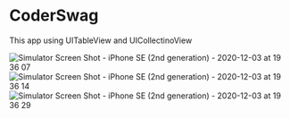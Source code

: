 # CoderSwag
This app using UITableView and UICollectinoView

![Simulator Screen Shot - iPhone SE (2nd generation) - 2020-12-03 at 19 36 07](https://user-images.githubusercontent.com/74178243/101044754-873f2000-35a1-11eb-93bc-c4e077270a5e.png)
![Simulator Screen Shot - iPhone SE (2nd generation) - 2020-12-03 at 19 36 14](https://user-images.githubusercontent.com/74178243/101044759-8908e380-35a1-11eb-8c32-05a0bce95ae1.png)
![Simulator Screen Shot - iPhone SE (2nd generation) - 2020-12-03 at 19 36 29](https://user-images.githubusercontent.com/74178243/101044765-8a3a1080-35a1-11eb-948c-d6015424d188.png)
